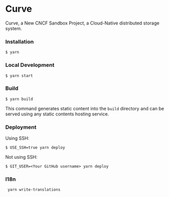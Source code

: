 # Curve

Curve, a New CNCF Sandbox Project, a Cloud-Native distributed storage system.

### Installation

```
$ yarn
```

### Local Development

```
$ yarn start
```

### Build

```
$ yarn build
```

This command generates static content into the `build` directory and can be served using any static contents hosting service.

### Deployment

Using SSH:

```
$ USE_SSH=true yarn deploy
```

Not using SSH:

```
$ GIT_USER=<Your GitHub username> yarn deploy
```

### I18n

```
 yarn write-translations

```